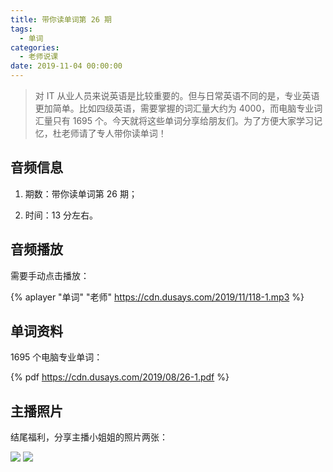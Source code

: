 ```yaml
---
title: 带你读单词第 26 期
tags:
  - 单词
categories:
  - 老师说课
date: 2019-11-04 00:00:00
---
```


> 对 IT 从业人员来说英语是比较重要的。但与日常英语不同的是，专业英语更加简单。比如四级英语，需要掌握的词汇量大约为 4000，而电脑专业词汇量只有 1695 个。今天就将这些单词分享给朋友们。为了方便大家学习记忆，杜老师请了专人带你读单词！

<!-- more -->

## 音频信息

1. 期数：带你读单词第 26 期；

2. 时间：13 分左右。

## 音频播放

需要手动点击播放：

{% aplayer "单词" "老师" https://cdn.dusays.com/2019/11/118-1.mp3 %}

## 单词资料

1695 个电脑专业单词：

{% pdf https://cdn.dusays.com/2019/08/26-1.pdf %}

## 主播照片

结尾福利，分享主播小姐姐的照片两张：

![](https://cdn.dusays.com/2019/11/118-1.jpg)
![](https://cdn.dusays.com/2019/11/118-2.jpg)